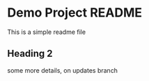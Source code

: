 # Demo Project README

This is a simple readme file

## Heading 2

some more details, on updates branch
